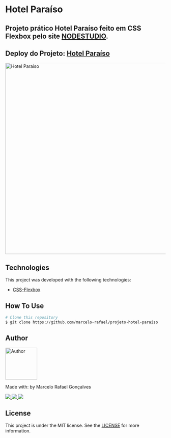 # Hotel Paraíso


## Projeto prático Hotel Paraíso feito em CSS Flexbox pelo site [NODESTUDIO](https://www.nodestudio.com.br/curso/curso-de-flexbox).

## Deploy do Projeto: [Hotel Paraíso](https://marcelo-rafael.github.io/projeto-hotel-paraiso/)

<img src="hotel-paraiso.gif" alt="Hotel Paraiso" width="600"/> 

## Technologies

This project was developed with the following technologies:

- [CSS-Flexbox](https://developer.mozilla.org/pt-BR/docs/Web/CSS/CSS_Flexible_Box_Layout/)


## How To Use

```bash
# Clone this repository
$ git clone https://github.com/marcelo-rafael/projeto-hotel-paraiso
```

## Author

<img  border-radius="50px" src="https://avatars0.githubusercontent.com/u/29902777?s=460&u=61d43667f33a45eb000a2af216e4abeb2d4a6717&v=4" width="100px" alt="Author"/>

Made with: by Marcelo Rafael Gonçalves

<p>
  <a
    href="https://web.whatsapp.com/send?phone=+5511950330322" 
    alt="WhatsApp"
    target="blank"
  >
    <img src="https://img.shields.io/badge/-WhatsApp-4CA143?style=flat&logo=WhatsApp&logoColor=white" />
  </a>
  <a
    href="mailto:marcelo.rafael.goncalves@gmail.com" 
    alt="Gmail"
    target="blank"
  >
    <img src="https://img.shields.io/badge/-Gmail-red?style=flat&logo=Gmaill&logoColor=white" />
    
  </a>
  <a
    href="https://www.linkedin.com/in/marcelo-rafael-gonçalves/" 
    alt="LinkedIn"
    target="blank"
  >
    <img src="https://img.shields.io/badge/-LinkedIn-blue?style=flat&logo=Linkedin&logoColor=white" />
  </a>
</p>

## License

This project is under the MIT license. See the [LICENSE](https://github.com/marcelo-rafael/projeto-le-scone/blob/master/LICENSE) for more information.
